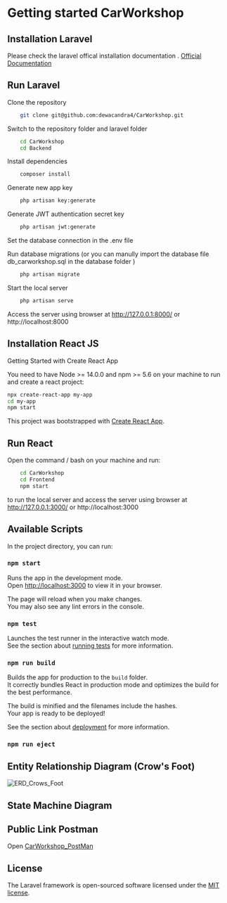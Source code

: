 # Getting started CarWorkshop

## Installation Laravel

Please check the laravel offical installation documentation . [Official Documentation](https://laravel.com/docs/9.x/installation)

## Run Laravel
Clone the repository

```bash
    git clone git@github.com:dewacandra4/CarWorkshop.git
```

Switch to the repository folder and laravel folder
```bash
    cd CarWorkshop
    cd Backend
```

Install dependencies 

```bash
    composer install
```

Generate new app key
```bash
    php artisan key:generate
```

Generate JWT authentication secret key
```bash
    php artisan jwt:generate
```

Set the database connection in the .env file

Run database migrations (or you can manully import the database file db_carworkshop.sql in the database folder )

```bash
    php artisan migrate
```

Start the local server

```bash
    php artisan serve
```

Access the server using browser at http://127.0.0.1:8000/ or http://localhost:8000

## Installation React JS 
Getting Started with Create React App

You need to have Node >= 14.0.0 and npm >= 5.6 on your machine to run and create a react project: 
```bash
npx create-react-app my-app
cd my-app
npm start

```

This project was bootstrapped with [Create React App](https://github.com/facebook/create-react-app).

## Run React 

Open the command / bash on your machine and run:

```bash
    cd CarWorkshop
    cd Frontend
    npm start
```
to run the local server and access the server using browser at http://127.0.0.1:3000/ or http://localhost:3000

## Available Scripts
In the project directory, you can run:

### `npm start`

Runs the app in the development mode.\
Open [http://localhost:3000](http://localhost:3000) to view it in your browser.

The page will reload when you make changes.\
You may also see any lint errors in the console.

### `npm test`

Launches the test runner in the interactive watch mode.\
See the section about [running tests](https://facebook.github.io/create-react-app/docs/running-tests) for more information.

### `npm run build`

Builds the app for production to the `build` folder.\
It correctly bundles React in production mode and optimizes the build for the best performance.

The build is minified and the filenames include the hashes.\
Your app is ready to be deployed!

See the section about [deployment](https://facebook.github.io/create-react-app/docs/deployment) for more information.

### `npm run eject`

## Entity Relationship Diagram (Crow's Foot)
![ERD_Crows_Foot](https://i.ibb.co/Hh66dZJ/ERD-Crow-Foot-Car-Workshop.jpg)

## State Machine Diagram

## Public Link Postman
Open [CarWorkshop_PostMan](https://www.postman.com/supply-technologist-56058075/workspace/carworkshop/collection/19178862-65452c23-6cb6-4f4d-ba66-d6117388212d?action=share&creator=19178862)
## License

The Laravel framework is open-sourced software licensed under the [MIT license](https://opensource.org/licenses/MIT).
